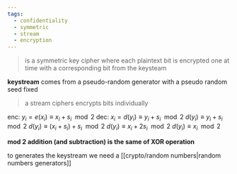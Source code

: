 ```yaml
---
tags:
  - confidentiality
  - symmetric
  - stream
  - encryption
---
```

> is a symmetric key cipher where each plaintext bit is encrypted one at time with a corresponding bit from the keysteam

**keystream** comes from a pseudo-random generator with a pseudo random seed fixed





> a stream ciphers encrypts bits individually

enc: $y_i = e(x_i) \equiv x_i + s_i \mod 2$
dec: $x_i = d(y_i) \equiv y_i + s_i \mod 2$
$d(y_i) \equiv y_i + s_i \mod 2$
$d(y_i) \equiv (x_i+s_i) + s_i \mod 2$
$d(y_i) \equiv x_i + 2s_i \mod 2$
$d(y_i) \equiv x_i\mod 2$

**mod 2 addition (and subtraction) is the same of XOR operation**

to generates the keystream we need a [[crypto/random numbers|random numbers generators]]
